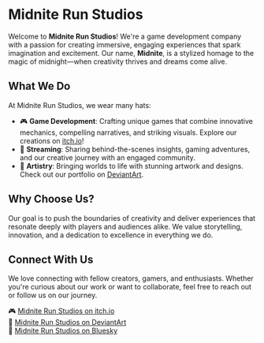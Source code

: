 # Midnite Run Studios

Welcome to **Midnite Run Studios**! We're a game development company with a passion for creating immersive, engaging experiences that spark imagination and excitement. Our name, **Midnite**, is a stylized homage to the magic of midnight—when creativity thrives and dreams come alive.

## What We Do
At Midnite Run Studios, we wear many hats:
- 🎮 **Game Development**: Crafting unique games that combine innovative mechanics, compelling narratives, and striking visuals. Explore our creations on [itch.io](https://midniterunstudios.itch.io)!
- 🎥 **Streaming**: Sharing behind-the-scenes insights, gaming adventures, and our creative journey with an engaged community.
- 🎨 **Artistry**: Bringing worlds to life with stunning artwork and designs. Check out our portfolio on [DeviantArt](https://www.deviantart.com/midniterun).

## Why Choose Us?
Our goal is to push the boundaries of creativity and deliver experiences that resonate deeply with players and audiences alike. We value storytelling, innovation, and a dedication to excellence in everything we do.

## Connect With Us
We love connecting with fellow creators, gamers, and enthusiasts. Whether you're curious about our work or want to collaborate, feel free to reach out or follow us on our journey.

🎮 [Midnite Run Studios on itch.io](https://midniterunstudios.itch.io)  
🎨 [Midnite Run Studios on DeviantArt](https://www.deviantart.com/midniterun)  
📘 [Midnite Run Studios on Bluesky](https://bsky.app/profile/midniterunstudios.bsky.social)
